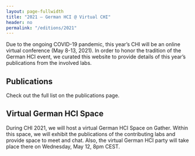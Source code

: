 ```yaml
---
layout: page-fullwidth
title: "2021 – German HCI @ Virtual CHI"
header: no
permalink: "/editions/2021"
---
```

Due to the ongoing COVID-19 pandemic, this year’s CHI will be an online virtual conference (May 8-13, 2021). In order to honor the tradition of the German HCI event, we curated this website to provide details of this year’s publications from the involved labs.

<h2 class="head-text">Publications</h2>
Check out the full list on the publications page.

<h2 class="head-text"> Virtual German HCI Space</h2>
During CHI 2021, we will host a virtual German HCI Space on Gather. Within this space, we will exhibit the publications of the contributing labs and provide space to meet and chat. Also, the virtual German HCI party will take place there on Wednesday, May 12, 8pm CEST.